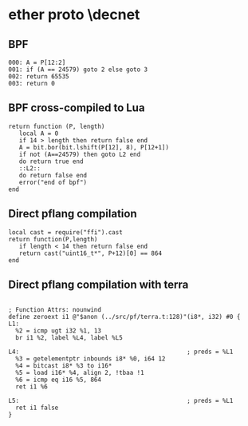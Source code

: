 # ether proto \decnet


## BPF

```
000: A = P[12:2]
001: if (A == 24579) goto 2 else goto 3
002: return 65535
003: return 0
```


## BPF cross-compiled to Lua

```
return function (P, length)
   local A = 0
   if 14 > length then return false end
   A = bit.bor(bit.lshift(P[12], 8), P[12+1])
   if not (A==24579) then goto L2 end
   do return true end
   ::L2::
   do return false end
   error("end of bpf")
end
```


## Direct pflang compilation

```
local cast = require("ffi").cast
return function(P,length)
   if length < 14 then return false end
   return cast("uint16_t*", P+12)[0] == 864
end

```

## Direct pflang compilation with terra

```

; Function Attrs: nounwind
define zeroext i1 @"$anon (../src/pf/terra.t:128)"(i8*, i32) #0 {
L1:
  %2 = icmp ugt i32 %1, 13
  br i1 %2, label %L4, label %L5

L4:                                               ; preds = %L1
  %3 = getelementptr inbounds i8* %0, i64 12
  %4 = bitcast i8* %3 to i16*
  %5 = load i16* %4, align 2, !tbaa !1
  %6 = icmp eq i16 %5, 864
  ret i1 %6

L5:                                               ; preds = %L1
  ret i1 false
}


```
